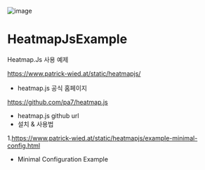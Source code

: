 ![image](https://user-images.githubusercontent.com/18062612/111021240-4fe8d680-840e-11eb-9018-bb3c3adc69b0.png)


# HeatmapJsExample
Heatmap.Js 사용 예제

https://www.patrick-wied.at/static/heatmapjs/
- heatmap.js 공식 홈페이지

https://github.com/pa7/heatmap.js
- heatmap.js github url
- 설치 & 사용법




1.https://www.patrick-wied.at/static/heatmapjs/example-minimal-config.html
- Minimal Configuration Example
